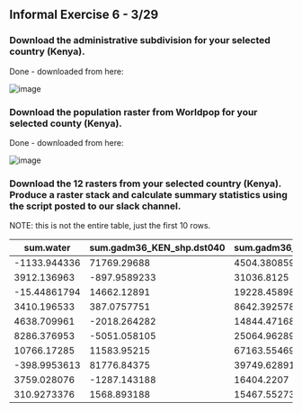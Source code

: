 ## Informal Exercise 6 - 3/29

### Download the administrative subdivision for your selected country (Kenya).

Done - downloaded from here: 

![image](https://user-images.githubusercontent.com/78189165/112863412-d2b39780-9084-11eb-8dae-a6662d43ba20.png)

### Download the population raster from Worldpop for your selected county (Kenya).

Done - downloaded from here: 

![image](https://user-images.githubusercontent.com/78189165/112863502-ec54df00-9084-11eb-924b-d4bb317043ac.png)

### Download the 12 rasters from your selected country (Kenya). Produce a raster stack and calculate summary statistics using the script posted to our slack channel.

NOTE: this is not the entire table, just the first 10 rows.

| sum.water    | sum.gadm36_KEN_shp.dst040 | sum.gadm36_KEN_shp.dst130 | sum.gadm36_KEN_shp.dst140 | sum.gadm36_KEN_shp.dst150 | sum.gadm36_KEN_shp.dst160 | sum.gadm36_KEN_shp.dst190 | sum.gadm36_KEN_shp.dst200 | sum.dst_water_100m_2000_2012.tif | sum.topo     | sum.slope    | sum.ntl     | sum.pop19   | sum.dst150  | sum.dst160  | sum.dst190  | sum.dst200  | sum.ken_srtm_topo_100m | sum.ken_srtm_slope_100m | sum.ken_viirs_100m_2016 | sum.ken_ppp_2020 | mean.water   | mean.gadm36_KEN_shp.dst040 | mean.gadm36_KEN_shp.dst130 | mean.gadm36_KEN_shp.dst140 | mean.gadm36_KEN_shp.dst150 | mean.gadm36_KEN_shp.dst160 | mean.gadm36_KEN_shp.dst190 | mean.gadm36_KEN_shp.dst200 | mean.dst_water_100m_2000_2012.tif | mean.topo    | mean.slope   | mean.ntl    | mean.pop19  | mean.dst150 | mean.dst160 | mean.dst190 | mean.dst200 | mean.ken_srtm_topo_100m | mean.ken_srtm_slope_100m | mean.ken_viirs_100m_2016 | mean.ken_ppp_2020 |
|--------------|---------------------------|---------------------------|---------------------------|---------------------------|---------------------------|---------------------------|---------------------------|----------------------------------|--------------|--------------|-------------|-------------|-------------|-------------|-------------|-------------|------------------------|-------------------------|-------------------------|------------------|--------------|----------------------------|----------------------------|----------------------------|----------------------------|----------------------------|----------------------------|----------------------------|-----------------------------------|--------------|--------------|-------------|-------------|-------------|-------------|-------------|-------------|-------------------------|--------------------------|--------------------------|-------------------|
| -1133.944336 | 71769.29688               | 4504.380859               | 52034.92188               | 2584456.5                 | 539194.6875               | 164318.5625               | 438437.4063               | 245354.6875                      | -1133.944336 | 71769.29688  | 4504.380859 | 52034.92188 | 2584456.5   | 539194.6875 | 164318.5625 | 438437.4063 | 33382208               | 35586.19141             | 883.1774292             | 22036.47461      | -0.055760287 | 3.529164791                | 0.221497267                | 2.558751822                | 127.0873947                | 26.51422119                | 8.080158234                | 21.55960846                | 12.06500816                       | -0.055760287 | 3.529164791  | 0.221497267 | 2.558751822 | 127.0873947 | 26.51422119 | 8.080158234 | 21.55960846 | 1641.528076             | 1.749906182              | 0.04342914               | 1.083615899       |
| 3912.136963  | -897.9589233              | 31036.8125                | 93417.04688               | 2247934.25                | 494289.7813               | 228894.2969               | 167160.4219               | 109223.7109                      | 3912.136963  | -897.9589233 | 31036.8125  | 93417.04688 | 2247934.25  | 494289.7813 | 228894.2969 | 167160.4219 | 37076440               | 302184.9063             | 731.9147949             | 33065.56641      | 0.187338471  | -0.043000091               | 1.486243725                | 4.473413467                | 107.6456604                | 23.6697979                 | 10.96094227                | 8.004724503                | 5.23033905                        | 0.187338471  | -0.043000091 | 1.486243725 | 4.473413467 | 107.6456604 | 23.6697979  | 10.96094227 | 8.004724503 | 1775.460205             | 14.47057152              | 0.035048824              | 1.585291505       |
| -15.44861794 | 14662.12891               | 19228.45898               | 31182.44336               | 2051382.125               | 269311.1563               | 99720.32031               | 159486.8438               | 182598.6875                      | -15.44861794 | 14662.12891  | 19228.45898 | 31182.44336 | 2051382.125 | 269311.1563 | 99720.32031 | 159486.8438 | 26389114               | 153105.9375             | 618.9888306             | 20488.24023      | -0.000834804 | 0.792304158                | 1.039057016                | 1.68501997                 | 110.8514786                | 14.55289078                | 5.388632774                | 8.618263245                | 9.86716938                        | -0.000834804 | 0.792304158  | 1.039057016 | 1.68501997  | 110.8514786 | 14.55289078 | 5.388632774 | 8.618263245 | 1426.00061              | 8.27345562               | 0.033448584              | 1.107132435       |
| 3410.196533  | 387.0757751               | 8642.392578               | 26985.03711               | 1554647.625               | 317013.0313               | 79279.13281               | 110808.2109               | 103204.5                         | 3410.196533  | 387.0757751  | 8642.392578 | 26985.03711 | 1554647.625 | 317013.0313 | 79279.13281 | 110808.2109 | 22922146               | 159526.7969             | 1638.615723             | 41203.27344      | 0.249046072  | 0.028268076                | 0.631152451                | 1.970712662                | 113.5356522                | 23.15140724                | 5.789741516                | 8.09230423                 | 7.537006855                       | 0.249046072  | 0.028268076  | 0.631152451 | 1.970712662 | 113.5356522 | 23.15140724 | 5.789741516 | 8.09230423  | 1674.000366             | 11.6502142               | 0.119667821              | 3.009068012       |
| 4638.709961  | -2018.264282              | 14844.47168               | 37663.56641               | 1328987.5                 | 323373.5                  | 136210.8906               | 67333.14844               | 133118.5156                      | 4638.709961  | -2018.264282 | 14844.47168 | 37663.56641 | 1328987.5   | 323373.5    | 136210.8906 | 67333.14844 | 18189416               | 139204.8594             | 510.1287537             | 17978.5293       | 0.416619033  | -0.181267485               | 1.333234787                | 3.382698774                | 119.3610916                | 29.04332352                | 12.2335844                 | 6.047429562                | 11.95584679                       | 0.416619033  | -0.181267485 | 1.333234787 | 3.382698774 | 119.3610916 | 29.04332352 | 12.2335844  | 6.047429562 | 1633.656128             | 12.50248337              | 0.045816477              | 1.614715576       |
| 8286.376953  | -5051.058105              | 25064.96289               | 48677.60938               | 1688293.125               | 450399.4688               | 270742.8125               | 123269.7969               | 250158.125                       | 8286.376953  | -5051.058105 | 25064.96289 | 48677.60938 | 1688293.125 | 450399.4688 | 270742.8125 | 123269.7969 | 21563680               | 165728.5313             | 359.5101013             | 11344.1543       | 0.630686998  | -0.384442627               | 1.907727122                | 3.704916477                | 128.4981995                | 34.28049088                | 20.60658836                | 9.382225037                | 19.03986168                       | 0.630686998  | -0.384442627 | 1.907727122 | 3.704916477 | 128.4981995 | 34.28049088 | 20.60658836 | 9.382225037 | 1641.239868             | 12.61381531              | 0.027362784              | 0.8634184         |
| 10766.17285  | 11583.95215               | 67163.55469               | 193755.4688               | 4157372.25                | 1530579.875               | 2281303.5                 | 748079.75                 | 1406176                          | 10766.17285  | 11583.95215  | 67163.55469 | 193755.4688 | 4157372.25  | 1530579.875 | 2281303.5   | 748079.75   | 77512224               | 458879.8125             | 707.5936279             | 16413.11328      | 0.188420504  | 0.202732578                | 1.175440073                | 3.390945196                | 72.75883484                | 26.78692055                | 39.92545319                | 13.09226227                | 24.60970879                       | 0.188420504  | 0.202732578  | 1.175440073 | 3.390945196 | 72.75883484 | 26.78692055 | 39.92545319 | 13.09226227 | 1356.553711             | 8.030928612              | 0.012383709              | 0.287248492       |
| -398.9953613 | 81776.84375               | 39749.62891               | 55975.85938               | 5162748.5                 | 741939.375                | 1010190.375               | 489239.0625               | 677185.1875                      | -398.9953613 | 81776.84375  | 39749.62891 | 55975.85938 | 5162748.5   | 741939.375  | 1010190.375 | 489239.0625 | 63502848               | 264470.2813             | 829.2312012             | 35004.71094      | -0.00730026  | 1.49623847                 | 0.72728318                 | 1.024168134                | 94.46076202                | 13.57497025                | 18.48305321                | 8.951413155                | 12.39018917                       | -0.00730026  | 1.49623847   | 0.72728318  | 1.024168134 | 94.46076202 | 13.57497025 | 18.48305321 | 8.951413155 | 1161.886475             | 4.838907719              | 0.015172115              | 0.642112076       |
| 3759.028076  | -1287.143188              | 16404.2207                | 95588.28125               | 1403697.25                | 260730.2188               | 222797.0625               | 182937.4063               | 208328.7188                      | 3759.028076  | -1287.143188 | 16404.2207  | 95588.28125 | 1403697.25  | 260730.2188 | 222797.0625 | 182937.4063 | 27668478               | 198401.1094             | 258.6615295             | 29094.84766      | 0.253711104  | -0.086874187               | 1.107183218                | 6.451616764                | 94.74086761                | 17.59767342                | 15.03742123                | 12.34714127                | 14.06089783                       | 0.253711104  | -0.086874187 | 1.107183218 | 6.451616764 | 94.74086761 | 17.59767342 | 15.03742123 | 12.34714127 | 1867.450806             | 13.3908453               | 0.017458051              | 1.963721991       |
| 310.9273376  | 1568.893188               | 15467.55273               | 66709.80469               | 925578.8125               | 237204.625                | 240176.2656               | 105770.0469               | 192557.5469                      | 310.9273376  | 1568.893188  | 15467.55273 | 66709.80469 | 925578.8125 | 237204.625  | 240176.2656 | 105770.0469 | 20367836               | 139615.75               | 315.2516479             | 30364.91602      | 0.029194135  | 0.147309273                | 1.452306509                | 6.263633728                | 86.90606689                | 22.27203178                | 22.55105019                | 9.931146622                | 18.07995033                       | 0.029194135  | 0.147309273  | 1.452306509 | 6.263633728 | 86.90606689 | 22.27203178 | 22.55105019 | 9.931146622 | 1912.412598             | 13.10904694              | 0.02960016               | 2.851075888       |
